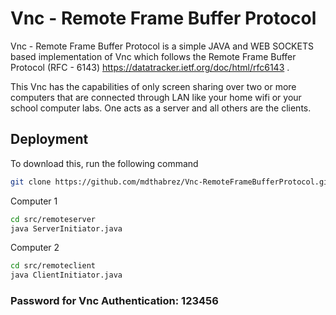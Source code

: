 
# Vnc - Remote Frame Buffer Protocol

Vnc - Remote Frame Buffer Protocol is a simple JAVA and WEB SOCKETS based implementation of Vnc which follows the Remote Frame Buffer Protocol (RFC - 6143) https://datatracker.ietf.org/doc/html/rfc6143 .

This Vnc has the capabilities of only screen sharing over two or more computers that are connected through LAN like your home wifi or your school computer labs. One acts as a server and all others are the clients.




## Deployment

To download this, run the following command

```bash
git clone https://github.com/mdthabrez/Vnc-RemoteFrameBufferProtocol.git
```
Computer 1
```bash
cd src/remoteserver
java ServerInitiator.java
```
Computer 2
```bash
cd src/remoteclient
java ClientInitiator.java
```

### Password for Vnc Authentication: 123456



